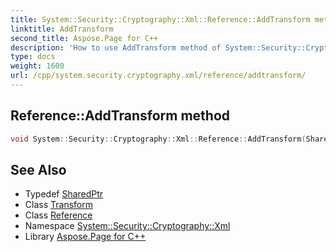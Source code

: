 ```yaml
---
title: System::Security::Cryptography::Xml::Reference::AddTransform method
linktitle: AddTransform
second_title: Aspose.Page for C++
description: 'How to use AddTransform method of System::Security::Cryptography::Xml::Reference class in C++.'
type: docs
weight: 1600
url: /cpp/system.security.cryptography.xml/reference/addtransform/
---
```

## Reference::AddTransform method




```cpp
void System::Security::Cryptography::Xml::Reference::AddTransform(SharedPtr<Transform> transform)
```

## See Also

* Typedef [SharedPtr](../../../system/sharedptr/)
* Class [Transform](../../transform/)
* Class [Reference](../)
* Namespace [System::Security::Cryptography::Xml](../../)
* Library [Aspose.Page for C++](../../../)
